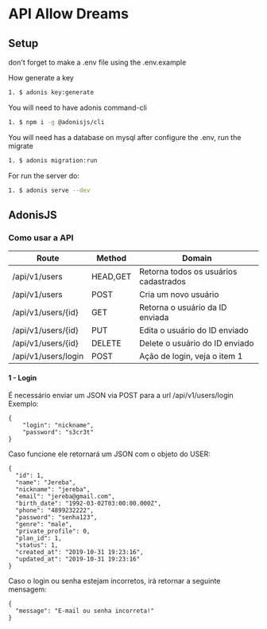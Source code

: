 # API Allow Dreams
  

## Setup

don't forget to make a .env file using the .env.example

How generate a key
```bash
1. $ adonis key:generate
```

You will need to have adonis command-cli
```bash
1. $ npm i -g @adonisjs/cli

```

You will need has a database on mysql after configure the .env, run the migrate

```bash
1. $ adonis migration:run
```

For run the server do:
```bash
1. $ adonis serve --dev
```

## AdonisJS
### Como usar a API

| Route | Method | Domain |
| -- | -- | -- |
| /api/v1/users | HEAD,GET  | Retorna todos os usuários cadastrados |
|/api/v1/users | POST | Cria um novo usuário |
| /api/v1/users/{id} | GET | Retorna o usuário da ID enviada |
| /api/v1/users/{id} | PUT | Edita o usuário do ID enviado |
| /api/v1/users/{id} | DELETE | Delete o usuário do ID enviado |
| /api/v1/users/login | POST | Ação de login, veja o item 1  |

#### 1 - Login
É necessário enviar um JSON via POST para a url /api/v1/users/login
Exemplo:

    {
	    "login": "nickname",
	    "password": "s3cr3t"
	}

Caso funcione ele retornará um JSON com o objeto do USER:

    {
	  "id": 1,
	  "name": "Jereba",
	  "nickname": "jereba",
	  "email": "jereba@gmail.com",
	  "birth_date": "1992-03-02T03:00:00.000Z",
	  "phone": "4899232222",
	  "password": "senha123",
	  "genre": "male",
	  "private_profile": 0,
	  "plan_id": 1,
	  "status": 1,
	  "created_at": "2019-10-31 19:23:16",
	  "updated_at": "2019-10-31 19:23:16"
	}
Caso o login ou senha estejam incorretos, irá retornar a seguinte mensagem:

    {
	  "message": "E-mail ou senha incorreta!"
	}
